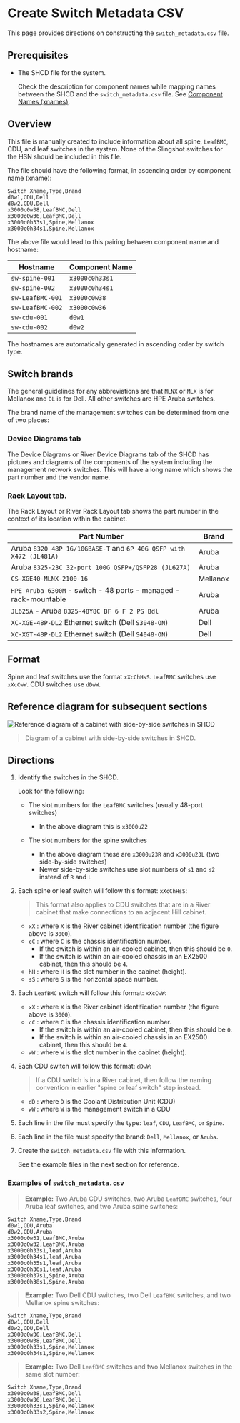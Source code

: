# Create Switch Metadata CSV

This page provides directions on constructing the `switch_metadata.csv` file.

## Prerequisites

- The SHCD file for the system.

    Check the description for component names while mapping names between the SHCD and the `switch_metadata.csv` file.
    See [Component Names (xnames)](../operations/Component_Names_xnames.md).

## Overview

This file is manually created to include information about all spine, `LeafBMC`, CDU, and leaf switches in the system.
None of the Slingshot switches for the HSN should be included in this file.

The file should have the following format, in ascending order by component name (xname):

```csv
Switch Xname,Type,Brand
d0w1,CDU,Dell
d0w2,CDU,Dell
x3000c0w38,LeafBMC,Dell
x3000c0w36,LeafBMC,Dell
x3000c0h33s1,Spine,Mellanox
x3000c0h34s1,Spine,Mellanox
```

The above file would lead to this pairing between component name and hostname:

| Hostname | Component Name |
| --------- | -------------- |
| `sw-spine-001` | `x3000c0h33s1` |
| `sw-spine-002` | `x3000c0h34s1` |
| `sw-LeafBMC-001` | `x3000c0w38` |
| `sw-LeafBMC-002` | `x3000c0w36` |
| `sw-cdu-001` | `d0w1` |
| `sw-cdu-002` | `d0w2` |

The hostnames are automatically generated in ascending order by switch type.

## Switch brands

The general guidelines for any abbreviations are that `MLNX` or `MLX` is for Mellanox and `DL` is for Dell.
All other switches are HPE Aruba switches.

The brand name of the management switches can be determined from one of two places:

### Device Diagrams tab

The Device Diagrams or River Device Diagrams tab of the SHCD has pictures and diagrams of the components of the system including
the management network switches. This will have a long name which shows the part number and the vendor name.

### Rack Layout tab.

The Rack Layout or River Rack Layout tab shows the part number in the context of its location within the cabinet.

| Part Number | Brand |
| ----------- | ----- |
| Aruba `8320 48P 1G/10GBASE-T` and `6P 40G QSFP with X472 (JL481A)` | Aruba |
| Aruba `8325-23C 32-port 100G QSFP+/QSFP28 (JL627A)` | Aruba |
| `CS-XGE40-MLNX-2100-16` | Mellanox |
| `HPE Aruba 6300M` - switch - 48 ports - managed - rack-mountable | Aruba |
| `JL625A` - Aruba `8325-48Y8C BF 6 F 2 PS Bdl` | Aruba |
| `XC-XGE-48P-DL2` Ethernet switch (Dell `S3048-ON`) | Dell |
| `XC-XGT-48P-DL2` Ethernet switch (Dell `S4048-ON`) | Dell |

## Format

Spine and leaf switches use the format `xXcChHsS`. `LeafBMC` switches use `xXcCwW`. CDU switches use `dDwW`.

## Reference diagram for subsequent sections

   ![Reference diagram of a cabinet with side-by-side switches in SHCD](../img/shcd-rack-example.png)
   > Diagram of a cabinet with side-by-side switches in SHCD.

## Directions

1. Identify the switches in the SHCD.

    Look for the following:

    - The slot numbers for the `LeafBMC` switches (usually 48-port switches)

        - In the above diagram this is `x3000u22`

    - The slot numbers for the spine switches

        - In the above diagram these are `x3000u23R` and `x3000u23L` (two side-by-side switches)
        - Newer side-by-side switches use slot numbers of `s1` and `s2` instead of `R` and `L`

1. Each spine or leaf switch will follow this format: `xXcChHsS`:

    > This format also applies to CDU switches that are in a River cabinet that make connections to an adjacent Hill cabinet.
    - `xX` : where `X` is the River cabinet identification number (the figure above is `3000`).
    - `cC` : where `C` is the chassis identification number.
      - If the switch is within an air-cooled cabinet, then this should be `0`.
      - If the switch is within an air-cooled chassis in an EX2500 cabinet, then this should be `4`.
    - `hH` : where `H` is the slot number in the cabinet (height).
    - `sS` : where `S` is the horizontal space number.

1. Each `LeafBMC` switch will follow this format: `xXcCwW`:

    - `xX` : where `X` is the River cabinet identification number (the figure above is `3000`).
    - `cC` : where `C` is the chassis identification number.
      - If the switch is within an air-cooled cabinet, then this should be `0`.
      - If the switch is within an air-cooled chassis in an EX2500 cabinet, then this should be `4`.
    - `wW` : where `W` is the slot number in the cabinet (height).

1. Each CDU switch will follow this format: `dDwW`:

    > If a CDU switch is in a River cabinet, then follow the naming convention in earlier "spine or leaf switch" step instead.
    - `dD` : where `D` is the Coolant Distribution Unit (CDU)
    - `wW` : where `W` is the management switch in a CDU

1. Each line in the file must specify the type: `leaf`, `CDU`, `LeafBMC`, or `Spine`.

1. Each line in the file must specify the brand: `Dell`, `Mellanox`, or `Aruba`.

1. Create the `switch_metadata.csv` file with this information.

    See the example files in the next section for reference.

### Examples of `switch_metadata.csv`

> __Example:__ Two Aruba CDU switches, two Aruba `LeafBMC` switches, four Aruba leaf switches, and two Aruba spine switches:

```csv
Switch Xname,Type,Brand
d0w1,CDU,Aruba
d0w2,CDU,Aruba
x3000c0w31,LeafBMC,Aruba
x3000c0w32,LeafBMC,Aruba
x3000c0h33s1,leaf,Aruba
x3000c0h34s1,leaf,Aruba
x3000c0h35s1,leaf,Aruba
x3000c0h36s1,leaf,Aruba
x3000c0h37s1,Spine,Aruba
x3000c0h38s1,Spine,Aruba
```

> __Example:__ Two Dell CDU switches, two Dell `LeafBMC` switches, and two Mellanox spine switches:

```csv
Switch Xname,Type,Brand
d0w1,CDU,Dell
d0w2,CDU,Dell
x3000c0w36,LeafBMC,Dell
x3000c0w38,LeafBMC,Dell
x3000c0h33s1,Spine,Mellanox
x3000c0h34s1,Spine,Mellanox
```

> __Example:__ Two Dell `LeafBMC` switches and two Mellanox switches in the same slot number:

```csv
Switch Xname,Type,Brand
x3000c0w38,LeafBMC,Dell
x3000c0w36,LeafBMC,Dell
x3000c0h33s1,Spine,Mellanox
x3000c0h33s2,Spine,Mellanox
```

